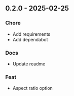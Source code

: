 ## 0.2.0 - 2025-02-25
### Chore
- Add requirements
- Add dependabot

### Docs
- Update readme

### Feat
- Aspect ratio option

